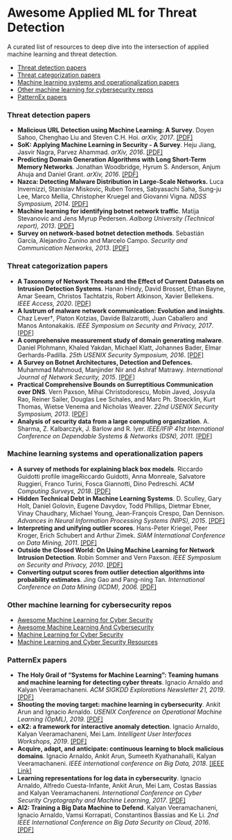 # Awesome Applied ML for Threat Detection
A curated list of resources to deep dive into the intersection of applied machine learning and threat detection.

- [Threat detection papers](#threat-detection-papers)
- [Threat categorization papers](#threat-categorization-papers)
- [Machine learning systems and operationalization papers](#operational-ml-papers)
- [Other machine learning for cybersecurity repos](#other-repos)
- [PatternEx papers](#patternex-papers)


### Threat detection papers
* **Malicious URL Detection using Machine Learning: A Survey**. Doyen Sahoo, Chenghao Liu and Steven C.H. Hoi. *arXiv, 2017*. [[PDF]](https://arxiv.org/pdf/1701.07179)
* **SoK: Applying Machine Learning in Security - A Survey**. Heju Jiang, Jasvir Nagra, Parvez Ahammad. *arXiv, 2016*. [[PDF]](https://arxiv.org/pdf/1611.03186)
* **Predicting Domain Generation Algorithms with Long Short-Term Memory Networks**. Jonathan Woodbridge, Hyrum S. Anderson, Anjum Ahuja and Daniel Grant. *arXiv, 2016*. [[PDF]](https://arxiv.org/pdf/1611.00791)
* **Nazca: Detecting Malware Distribution in Large-Scale Networks.** Luca Invernizzi, Stanislav Miskovic, Ruben Torres, Sabyasachi Saha, Sung-ju Lee, Marco Mellia, Christopher Kruegel and Giovanni Vigna. *NDSS Symposium, 2014*. [[PDF]](https://citeseerx.ist.psu.edu/viewdoc/download?doi=10.1.1.438.2760&rep=rep1&type=pdf)
* **Machine learning for identifying botnet network traffic**. Matija Stevanovic and Jens Myrup Pedersen. *Aalborg University (Technical report), 2013*. [[PDF]](https://vbn.aau.dk/ws/portalfiles/portal/75720938/paper.pdf)
* **Survey on network‐based botnet detection methods**. Sebastián García, Alejandro Zunino and Marcelo Campo. *Security and Communication Networks, 2013*. [[PDF]](https://onlinelibrary.wiley.com/doi/pdf/10.1002/sec.800)


### Threat categorization papers
* **A Taxonomy of Network Threats and the Effect of Current Datasets on Intrusion Detection Systems**. Hanan Hindy, David Brosset, Ethan Bayne, Amar Seeam, Christos Tachtatzis, Robert Atkinson, Xavier Bellekens. *IEEE Access, 2020*. [[PDF]](https://ieeexplore.ieee.org/iel7/6287639/8948470/09108270.pdf)
* **A lustrum of malware network communication: Evolution and insights**. Chaz Lever†, Platon Kotzias, Davide Balzarotti, Juan Caballero and Manos Antonakakis. *IEEE Symposium on Security and Privacy, 2017*. [[PDF]](http://www.ieee-security.org/TC/SP2017/papers/409.pdf)
* **A comprehensive measurement study of domain generating malware**. Daniel Plohmann, Khaled Yakdan, Michael Klatt, Johannes Bader, Elmar Gerhards-Padilla. *25th USENIX Security Symposium, 2016*. [[PDF]](https://www.usenix.org/system/files/conference/usenixsecurity16/sec16_paper_plohmann.pdf)
* **A Survey on Botnet Architectures, Detection and Defences.** Muhammad Mahmoud, Manjinder Nir and Ashraf Matrawy. *International Journal of Network Security, 2015*. [[PDF]](http://ijns.jalaxy.com.tw/contents/ijns-v17-n3/ijns-v17-n3.pdf#page=48)
* **Practical Comprehensive Bounds on Surreptitious Communication over DNS**. Vern Paxson, Mihai Christodorescu, Mobin Javed, Josyula Rao, Reiner Sailer, Douglas Lee Schales, and Marc Ph. Stoecklin, Kurt Thomas, Wietse Venema and Nicholas Weaver. *22nd USENIX Security Symposium, 2013*. [[PDF]](https://www.usenix.org/system/files/conference/usenixsecurity13/sec13-paper_paxson.pdf)
* **Analysis of security data from a large computing organization**. A. Sharma, Z. Kalbarczyk, J. Barlow and R. Iyer. *IEEE/IFIP 41st International Conference on Dependable Systems & Networks (DSN), 2011.* [[PDF]](http://www.academia.edu/download/40319777/Analysis_of_security_data_from_a_large_c20151123-15766-14wy5bo.pdf)


### Machine learning systems and operationalization papers
* **A survey of methods for explaining black box models**. Riccardo  Guidotti profile imageRiccardo Guidotti, Anna  Monreale, Salvatore  Ruggieri, Franco  Turini, Fosca  Giannotti, Dino  Pedreschi. *ACM Computing Surveys, 2018*. [[PDF]](https://dl.acm.org/doi/pdf/10.1145/3236009)
* **Hidden Technical Debt in Machine Learning Systems**. D. Sculley, Gary Holt, Daniel Golovin, Eugene Davydov, Todd Phillips, Dietmar Ebner, Vinay Chaudhary, Michael Young, Jean-François Crespo, Dan Dennison. *Advances in Neural Information Processing Systems (NIPS), 2015*. [[PDF]](http://papers.nips.cc/paper/5656-hidden-technical-debt-in-machine-learning-systems.pdf)
* **Interpreting and unifying outlier scores**. Hans-Peter Kriegel, Peer Kroger, Erich Schubert and Arthur Zimek. *SIAM International Conference on Data Mining, 2011*. [[PDF]](http://citeseerx.ist.psu.edu/viewdoc/download?doi=10.1.1.232.2719&rep=rep1&type=pdf)
* **Outside the Closed World: On Using Machine Learning for Network Intrusion Detection**. Robin Sommer and Vern Paxson. *IEEE Symposium on Security and Privacy, 2010*. [[PDF]](https://www.icir.org/robin/papers/oakland10-ml.pdf)
* **Converting output scores from outlier detection algorithms into probability estimates**. Jing Gao and Pang-ning Tan. *International Conference on Data Mining (ICDM), 2006.* [[PDF]](https://core.ac.uk/download/pdf/193238184.pdf)


### Other machine learning for cybersecurity repos
* [Awesome Machine Learning for Cyber Security](https://github.com/jivoi/awesome-ml-for-cybersecurity)
* [Awesome Machine Learning And Cybersecurity](https://github.com/mebiux/Awesome-ML-Cybersecurity)
* [Machine Learning for Cyber Security](https://github.com/wtsxDev/Machine-Learning-for-Cyber-Security)
* [Machine Learning and Cyber Security Resources](https://github.com/dleyanlin/Machine-Learning-and-Cyber-Security-Resources)


### PatternEx papers
* **The Holy Grail of “Systems for Machine Learning”: Teaming humans and machine learning for detecting cyber threats**. Ignacio Arnaldo and Kalyan Veeramachaneni. *ACM SIGKDD Explorations Newsletter 21, 2019*. [[PDF]](https://www.kdd.org/exploration_files/5._CR_18._The_challenges_in_teaming_humans_-_Final.pdf) 
* **Shooting the moving target: machine learning in cybersecurity**. Ankit Arun and Ignacio Arnaldo. *USENIX Conference on Operational Machine Learning (OpML), 2019.* [[PDF]](https://www.usenix.org/system/files/opml19papers-arun.pdf) 
* **eX2: a framework for interactive anomaly detection**. Ignacio Arnaldo, Kalyan Veeramachaneni, Mei Lam. *Intelligent User Interfaces Workshops, 2019*. [[PDF]](http://ceur-ws.org/Vol-2327/IUI19WS-ESIDA-2.pdf) 
* **Acquire, adapt, and anticipate: continuous learning to block malicious domains**. Ignacio Arnaldo, Ankit Arun, Sumeeth Kyathanahalli, Kalyan Veeramachaneni. *IEEE international conference on Big Data, 2018*. [[IEEE Link]](https://ieeexplore.ieee.org/document/8622197)
* **Learning representations for log data in cybersecurity**. Ignacio Arnaldo, Alfredo Cuesta-Infante, Ankit Arun, Mei Lam, Costas Bassias and Kalyan Veeramachaneni. *International Conference on Cyber Security Cryptography and Machine Learning, 2017*. [[PDF]](https://dai.lids.mit.edu/wp-content/uploads/2018/02/2017_CSCML_Learning_log_representations_camera_ready_v2-3-1-1.pdf)
* **AI2: Training a Big Data Machine to Defend**. Kalyan Veeramachaneni, Ignacio Arnaldo, Vamsi Korrapati, Constantinos Bassias and Ke Li. *2nd IEEE International Conference on Big Data Security on Cloud, 2016*. [[PDF]](https://dai.lids.mit.edu/wp-content/uploads/2017/10/AI2_Paper.pdf) 


